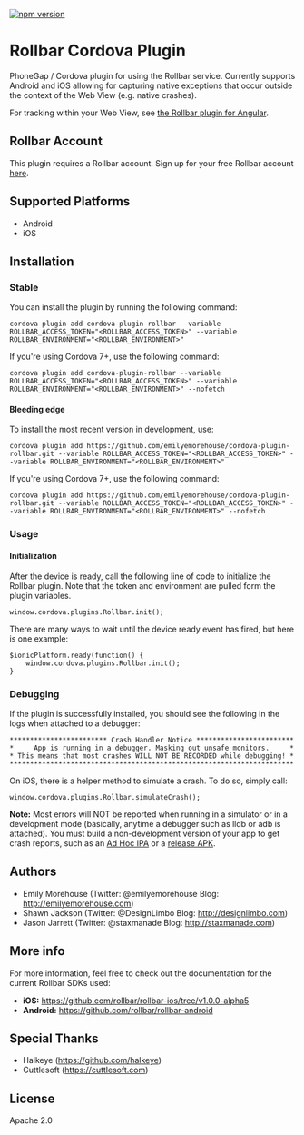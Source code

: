 [![npm version](https://badge.fury.io/js/cordova-plugin-rollbar.svg)](https://badge.fury.io/js/cordova-plugin-rollbar)

# Rollbar Cordova Plugin #

PhoneGap / Cordova plugin for using the Rollbar service. Currently supports Android and iOS allowing for capturing native exceptions that occur outside the context of the Web View (e.g. native crashes).

For tracking within your Web View, see [the Rollbar plugin for Angular](https://github.com/tandibar/ng-rollbar).

## Rollbar Account ##
This plugin requires a Rollbar account. Sign up for your free Rollbar account [here](https://rollbar.com/).

## Supported Platforms ##

- Android
- iOS

## Installation ##
### Stable ###
You can install the plugin by running the following command:
```
cordova plugin add cordova-plugin-rollbar --variable ROLLBAR_ACCESS_TOKEN="<ROLLBAR_ACCESS_TOKEN>" --variable ROLLBAR_ENVIRONMENT="<ROLLBAR_ENVIRONMENT>"
```

If you're using Cordova 7+, use the following command:
```
cordova plugin add cordova-plugin-rollbar --variable ROLLBAR_ACCESS_TOKEN="<ROLLBAR_ACCESS_TOKEN>" --variable ROLLBAR_ENVIRONMENT="<ROLLBAR_ENVIRONMENT>" --nofetch
```

#### Bleeding edge ####
To install the most recent version in development, use:

```
cordova plugin add https://github.com/emilyemorehouse/cordova-plugin-rollbar.git --variable ROLLBAR_ACCESS_TOKEN="<ROLLBAR_ACCESS_TOKEN>" --variable ROLLBAR_ENVIRONMENT="<ROLLBAR_ENVIRONMENT>"
```

If you're using Cordova 7+, use the following command:

```
cordova plugin add https://github.com/emilyemorehouse/cordova-plugin-rollbar.git --variable ROLLBAR_ACCESS_TOKEN="<ROLLBAR_ACCESS_TOKEN>" --variable ROLLBAR_ENVIRONMENT="<ROLLBAR_ENVIRONMENT>" --nofetch
```


### Usage ###
#### Initialization ####
After the device is ready, call the following line of code to initialize the Rollbar plugin. Note that the token and environment are pulled form the plugin variables.

```
window.cordova.plugins.Rollbar.init();
```

There are many ways to wait until the device ready event has fired, but here is one example:

```
$ionicPlatform.ready(function() {
    window.cordova.plugins.Rollbar.init();
}
```

### Debugging ###
If the plugin is successfully installed, you should see the following in the logs when attached to a debugger:

```
************************ Crash Handler Notice ************************
*     App is running in a debugger. Masking out unsafe monitors.     *
* This means that most crashes WILL NOT BE RECORDED while debugging! *
**********************************************************************
```

On iOS, there is a helper method to simulate a crash. To do so, simply call:

```
window.cordova.plugins.Rollbar.simulateCrash();
```

**Note:** Most errors will NOT be reported when running in a simulator or in a development mode (basically, anytime a debugger such as lldb or adb is attached). You must build a non-development version of your app to get crash reports, such as an [Ad Hoc IPA](https://help.apple.com/xcode/mac/current/#/dev7ccaf4d3c) or a [release APK](https://ionicframework.com/docs/v1/guide/publishing.html#android-publishing).


## Authors ##
* Emily Morehouse (Twitter: @emilyemorehouse Blog: http://emilyemorehouse.com)
* Shawn Jackson (Twitter: @DesignLimbo Blog: http://designlimbo.com)
* Jason Jarrett (Twitter: @staxmanade Blog: http://staxmanade.com)

## More info ##
For more information, feel free to check out the documentation for the current Rollbar SDKs used:

* **iOS:** https://github.com/rollbar/rollbar-ios/tree/v1.0.0-alpha5
* **Android:** https://github.com/rollbar/rollbar-android


## Special Thanks ##
* Halkeye (https://github.com/halkeye)
* Cuttlesoft (https://cuttlesoft.com)


## License ##
Apache 2.0
